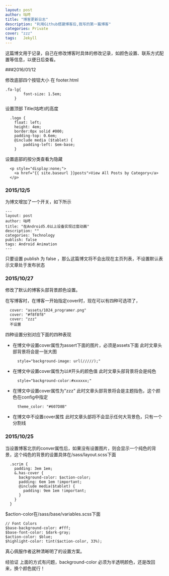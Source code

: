 ```yaml
---
layout: post
author: 咕咚
title: "博客更新日志"
description: "利用Github搭建博客后,我写的第一篇博客"
categories: Private
cover: "zzz"
tags:	Jekyll
---
```

这篇博文用于记录，自己在修改博客时具体的修改记录，如颜色设置、联系方式配置等信息，以便日后查看。

###2016/01/12

修改底部四个按钮大小 在 footer.html

    .fa-lg{
            font-size: 1.5em;
        }

设置顶部 Title(咕咚)的高度

      .logo {
        float: left;
        height: 4em;
        border:0px solid #000;
        padding-top: 0.6em;
        @include media ($tablet) {
        	padding-left: $em-base;
        }

设置底部的按分类查看为隐藏

      <p style="display:none;">
        <a href="{{ site.baseurl }}posts">View All Posts by Category</a>
      </p>

### 2015/12/5
为博文增加了一个开关，如下所示

    ---
    layout: post
    author: 咕咚
    title: "在Android5.0以上设备实现过度动画"
    description: ""
    categories: Technology
    publish: false
    tags: Android Animation
    ---
    
只要设置 publish 为 false ，那么这篇博文将不会出现在主页列表，不设置默认表示文章处于发布状态 

### 2015/10/27

修改了默认的博客头部背景颜色设置。

在写博客时，在博客一开始指定cover时，现在可以有四种可选项了，

      cover: "assets/1024_programer.png"
      cover: "#f8f8f8"
      cover: "zzz"
      不设置

四种设置分别对应下面的四种表现    

* 在博文中设置cover属性为assert下面的图片，必须是assets下面
此时文章头部背景将会是一张大图

        style="background-image: url(/////);"
  
* 在博文中设置cover属性为以#开头的颜色值
此时文章头部背景将会是纯色
  
        style="background-color:#xxxxxx;"
        
* 在博文中设置cover属性为"zzz"
此时文章头部背景将会是主题指色，这个颜色在config中指定
  
        theme_color: "#607D8B"

* 在博文中不设置cover属性
此时文章头部将不会显示任何大背景色，只有一个分割线        
    
### 2015/10/25

当设置博客北京的conver属性后，如果没有设置图片，则会显示一个纯色的背景，这个纯色的背景的设置具体在/sass/layout.scss下面

      .scrim {
        padding: 3em 1em;
        &.has-cover {
          background-color: $action-color;
          padding: 6em 1em !important;
          @include media($tablet) {
            padding: 9em 1em !important;
          }
        }
      }
  	
$action-color在/sass/base/variables.scss下面

    // Font Colors
    $base-background-color: #fff;
    $base-font-color: $dark-gray;
    $action-color: $blue;
    $highlight-color: tint($action-color, 33%);
    
真心佩服作者这种清晰明了的设置方案。

经验证 上面的方式有问题，background-color 必须为半透明颜色，还是改回来，换个颜色就行！
  		 
  
